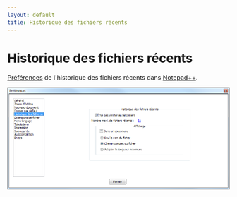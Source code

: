 ```yaml
---
layout: default
title: Historique des fichiers récents
---
```

# Historique des fichiers récents

[Préférences](preferences.md) de l'historique des fichiers récents dans [Notepad++](notepad++.md).

![Interface](/images/preferences/05_history.png)
